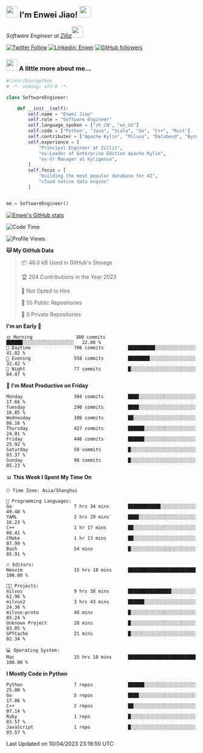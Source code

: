 <h2><img src="https://emojis.slackmojis.com/emojis/images/1531849430/4246/blob-sunglasses.gif?1531849430" width="30"/> I'm  Enwei Jiao! <img src="https://media.giphy.com/media/juBt25nT1KGys/giphy.gif" width=30> </h2>
<!-- <img align='right' src="https://media.giphy.com/media/M9gbBd9nbDrOTu1Mqx/giphy.gif" width="230"> -->
<p><em>Software Engineer at <a href="https://zilliz.com/">Zilliz</a><img src="https://media.giphy.com/media/WUlplcMpOCEmTGBtBW/giphy.gif" width="30"></em></p>

[![Twitter Follow](https://img.shields.io/twitter/follow/misteranmol?label=Follow)](https://twitter.com/intent/follow?screen_name=EnweiJiao)
[![Linkedin: Enwei](https://img.shields.io/badge/-enwei-blue?style=&logo=Linkedin&logoColor=white&link=https://www.linkedin.com/in/enwei-jiao-41192a97)](https://www.linkedin.com/in/enwei-jiao-41192a97/)
[![GitHub followers](https://img.shields.io/github/followers/jiaoew1991?label=Follow&style=social)](https://github.com/jiaoew1991)


### <img src="https://media.giphy.com/media/VgCDAzcKvsR6OM0uWg/giphy.gif" width="30"> A little more about me...  

```python
#!/usr/bin/python
# -*- coding: utf-8 -*-

class SoftwareEngineer:

    def __init__(self):
        self.name = "Enwei Jiao"
        self.role = "Software Engineer"
        self.language_spoken = ["zh_CN", "en_US"]
        self.code = ["Python", "Java", "Scala", "Go", "C++", "Rust"]
        self.contributer = ["Apache Kylin", "Milvus", "Databend", "Byzer-Lang"]
        self.experience = [
            "Principal Engineer at Zilliz",
            "ex-Leader of Enterprise Edition Apache Kylin",
            "ex-Sr Manager at Kyligence",
        ]
        self.focus = [
            "building the most popular database for AI",
            "cloud native data engine"
        ]


me = SoftwareEngineer()
```

[![Enwei's GitHub stats](https://github-readme-stats.vercel.app/api?username=jiaoew1991&count_private=true&show_icons=true)](https://github.com/jiaoew1991/jiaoew1991)

<!-- [![Top Langs](https://github-readme-stats.vercel.app/api/top-langs/?username=jiaoew1991&layout=compact)](https://github.com/jiaoew1991/jiaoew1991) -->

<!--START_SECTION:waka-->
![Code Time](http://img.shields.io/badge/Code%20Time-621%20hrs%2020%20mins-blue)

![Profile Views](http://img.shields.io/badge/Profile%20Views-0-blue)

**🐱 My GitHub Data** 

> 📦 46.0 kB Used in GitHub's Storage 
 > 
> 🏆 204 Contributions in the Year 2023
 > 
> 🚫 Not Opted to Hire
 > 
> 📜 55 Public Repositories 
 > 
> 🔑 0 Private Repositories 
 > 
**I'm an Early 🐤** 

```text
🌞 Morning                380 commits         ██████░░░░░░░░░░░░░░░░░░░   22.08 % 
🌆 Daytime                706 commits         ██████████░░░░░░░░░░░░░░░   41.02 % 
🌃 Evening                558 commits         ████████░░░░░░░░░░░░░░░░░   32.42 % 
🌙 Night                  77 commits          █░░░░░░░░░░░░░░░░░░░░░░░░   04.47 % 
```
📅 **I'm Most Productive on Friday** 

```text
Monday                   304 commits         ████░░░░░░░░░░░░░░░░░░░░░   17.66 % 
Tuesday                  290 commits         ████░░░░░░░░░░░░░░░░░░░░░   16.85 % 
Wednesday                106 commits         ██░░░░░░░░░░░░░░░░░░░░░░░   06.16 % 
Thursday                 427 commits         ██████░░░░░░░░░░░░░░░░░░░   24.81 % 
Friday                   446 commits         ██████░░░░░░░░░░░░░░░░░░░   25.92 % 
Saturday                 58 commits          █░░░░░░░░░░░░░░░░░░░░░░░░   03.37 % 
Sunday                   90 commits          █░░░░░░░░░░░░░░░░░░░░░░░░   05.23 % 
```


📊 **This Week I Spent My Time On** 

```text
🕑︎ Time Zone: Asia/Shanghai

💬 Programming Languages: 
Go                       7 hrs 34 mins       ████████████░░░░░░░░░░░░░   49.48 % 
YAML                     2 hrs 29 mins       ████░░░░░░░░░░░░░░░░░░░░░   16.23 % 
C++                      1 hr 17 mins        ██░░░░░░░░░░░░░░░░░░░░░░░   08.41 % 
CMake                    1 hr 13 mins        ██░░░░░░░░░░░░░░░░░░░░░░░   07.99 % 
Bash                     54 mins             █░░░░░░░░░░░░░░░░░░░░░░░░   05.91 % 

🔥 Editors: 
Neovim                   15 hrs 18 mins      █████████████████████████   100.00 % 

🐱‍💻 Projects: 
milvus                   9 hrs 38 mins       ████████████████░░░░░░░░░   62.96 % 
milvus2                  3 hrs 43 mins       ██████░░░░░░░░░░░░░░░░░░░   24.36 % 
milvus-proto             48 mins             █░░░░░░░░░░░░░░░░░░░░░░░░   05.24 % 
Unknown Project          28 mins             █░░░░░░░░░░░░░░░░░░░░░░░░   03.05 % 
GPTCache                 21 mins             █░░░░░░░░░░░░░░░░░░░░░░░░   02.34 % 

💻 Operating System: 
Mac                      15 hrs 18 mins      █████████████████████████   100.00 % 
```

**I Mostly Code in Python** 

```text
Python                   7 repos             ██████░░░░░░░░░░░░░░░░░░░   25.00 % 
Go                       5 repos             ████░░░░░░░░░░░░░░░░░░░░░   17.86 % 
C++                      2 repos             ██░░░░░░░░░░░░░░░░░░░░░░░   07.14 % 
Ruby                     1 repo              █░░░░░░░░░░░░░░░░░░░░░░░░   03.57 % 
JavaScript               1 repo              █░░░░░░░░░░░░░░░░░░░░░░░░   03.57 % 
```




 Last Updated on 10/04/2023 23:19:50 UTC
<!--END_SECTION:waka-->
